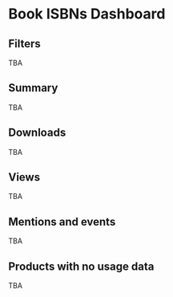 Book ISBNs Dashboard
==========================

## Filters
TBA

## Summary 
TBA

## Downloads
TBA

## Views
TBA

## Mentions and events
TBA

## Products with no usage data
TBA
